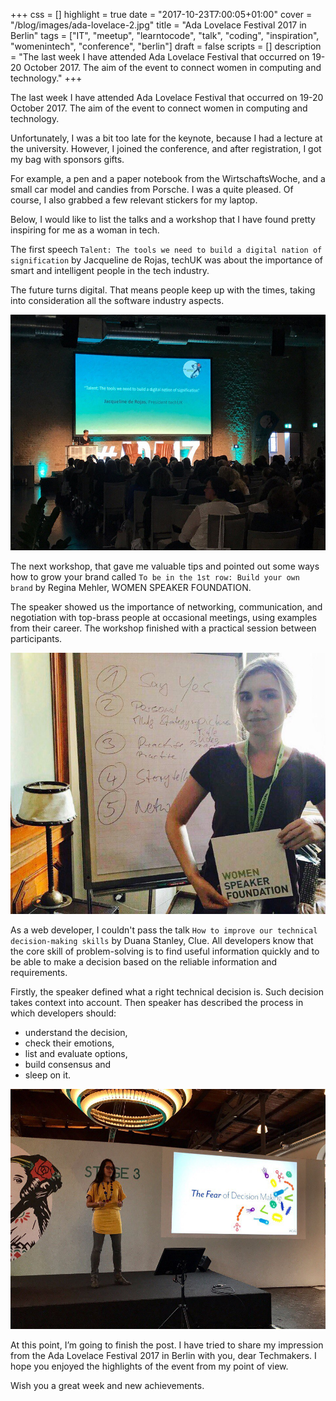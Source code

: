 +++
css = []
highlight = true
date = "2017-10-23T7:00:05+01:00"
cover = "/blog/images/ada-lovelace-2.jpg"
title = "Ada Lovelace Festival 2017 in Berlin"
tags = ["IT", "meetup", "learntocode", "talk", "coding", "inspiration", "womenintech", "conference", "berlin"]
draft = false
scripts = []
description = "The last week I have attended Ada Lovelace Festival that occurred on 19-20 October 2017. The aim of the event to connect women in computing and technology."
+++

The last week I have attended Ada Lovelace Festival that occurred on 19-20 October 2017. The aim of the event to connect women in computing and technology.

Unfortunately, I was a bit too late for the keynote, because I had a lecture at the university. However, I joined the conference, and after registration, I got my bag with sponsors gifts.

For example, a pen and a paper notebook from the WirtschaftsWoche, and a small car model and candies from Porsche. I was a quite pleased. Of course, I also grabbed a few relevant stickers for my laptop.

Below, I would like to list the talks and a workshop that I have found pretty inspiring for me as a woman in tech.

The first speech `Talent: The tools we need to build a digital nation of signification` by Jacqueline de Rojas, techUK was about the importance of smart and intelligent people in the tech industry.

The future turns digital. That means people keep up with the times, taking into consideration all the software industry aspects.

![Photo-1](/blog/images/ada-lovelace-1.jpg)

The next workshop, that gave me valuable tips and pointed out some ways how to grow your brand called `To be in the 1st row: Build your own brand` by Regina Mehler, WOMEN SPEAKER FOUNDATION.

The speaker showed us the importance of networking, communication, and negotiation with top-brass people at occasional meetings, using examples from their career. The workshop finished with a practical session between participants.

![Photo-2](/blog/images/ada-lovelace-2.jpg)

As a web developer, I couldn't pass the talk `How to improve our technical decision-making skills` by Duana Stanley, Clue. All developers know that the core skill of problem-solving is to find useful information quickly and to be able to make a decision based on the reliable information and requirements.

Firstly, the speaker defined what a right technical decision is. Such decision takes context into account. Then speaker has described the process in which developers should:

- understand the decision,
- check their emotions,
- list and evaluate options,
- build consensus and
- sleep on it.

![Photo-3](/blog/images/ada-lovelace-3.jpg)

At this point, I’m going to finish the post. I have tried to share my impression from the Ada Lovelace Festival 2017 in Berlin with you, dear Techmakers. I hope you enjoyed the highlights of the event from my point of view.

Wish you a great week and new achievements.
